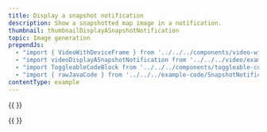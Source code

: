 ```yaml
---
title: Display a snapshot notification
description: Show a snapshotted map image in a notification.
thumbnail: thumbnailDisplayASnapshotNotification
topic: Image generation
prependJs:
  - "import { VideoWithDeviceFrame } from '../../../components/video-with-device-frame'"
  - "import videoDisplayASnapshotNotification from '../../../video/example-snapshotnotification.mp4'"
  - "import ToggleableCodeBlock from '../../../components/toggleable-code-block'"
  - "import { rawJavaCode } from '../../../example-code/SnapshotNotificationActivity.js'"
contentType: example
---
```


{{
  <VideoWithDeviceFrame
    videoFile={videoDisplayASnapshotNotification}
    rotation="vertical"
    device="pixel-2"
  />
}}

<!-- Any notes about this example would go here.  -->

{{
  <ToggleableCodeBlock
    java={rawJavaCode}
  />
}}
